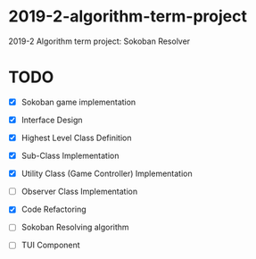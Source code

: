 # 2019-2-algorithm-term-project

2019-2 Algorithm term project: Sokoban Resolver

# TODO

- [x] Sokoban game implementation

- [x] Interface Design
- [x] Highest Level Class Definition
- [x] Sub-Class Implementation
- [x] Utility Class (Game Controller) Implementation
- [ ] Observer Class Implementation
- [x] Code Refactoring

- [ ] Sokoban Resolving algorithm

- [ ] TUI Component
